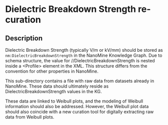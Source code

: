 # Dielectric Breakdown Strength re-curation

## Description
Dielectric Breakdown Strength (typically V/m or kV/mm) should be stored as `nm:DielectricBreakdownStrength` in the NanoMine Knowledge Graph. Due to schema structure, the value for //DielectricBreakdownStrength is nested inside a \<Profile\> element in the XML. This structure differs from the convention for other properties in NanoMine.

This sub-directory contains a file with raw data from datasets already in NanoMine. These data should ultimately reside as DielectricBreakdownStrength values in the KG.

These data are linked to Weibull plots, and the modeling of Weibull information should also be addressed. However, the Weibull plot data should also coincide with a new curation tool for digitally extracting raw data from Weibull plots.
